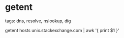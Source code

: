 # getent

tags: dns, resolve, nslookup, dig

getent hosts unix.stackexchange.com | awk '{ print $1 }'

